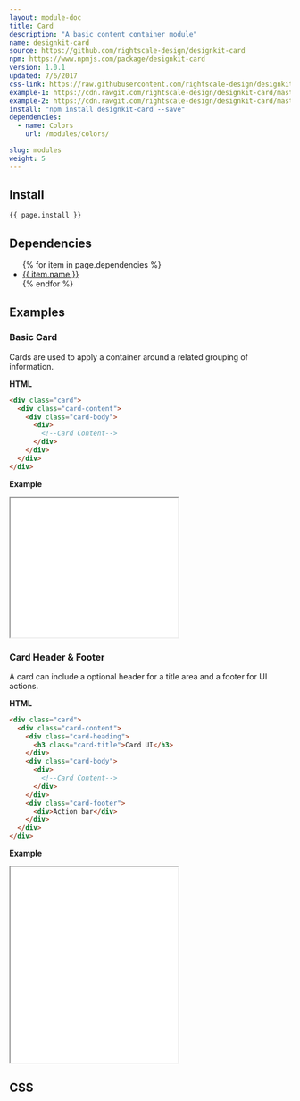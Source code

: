 ```yaml
---
layout: module-doc
title: Card
description: "A basic content container module"
name: designkit-card
source: https://github.com/rightscale-design/designkit-card
npm: https://www.npmjs.com/package/designkit-card
version: 1.0.1
updated: 7/6/2017
css-link: https://raw.githubusercontent.com/rightscale-design/designkit-card/master/dist/designkit-card.css
example-1: https://cdn.rawgit.com/rightscale-design/designkit-card/master/docs/basic.html
example-2: https://cdn.rawgit.com/rightscale-design/designkit-card/master/docs/header.html
install: "npm install designkit-card --save"
dependencies:
  - name: Colors
    url: /modules/colors/

slug: modules
weight: 5
---
```


## Install

```bash
{{ page.install }}
```

## Dependencies

<ul>
  {% for item in page.dependencies %}
    <li><a href="{{ item.url }}">{{ item.name }}</a></li>
  {% endfor %}
</ul>

## Examples

### Basic Card

Cards are used to apply a container around a related grouping of information.

**HTML**

```html
<div class="card">
  <div class="card-content">
    <div class="card-body">
      <div>
        <!--Card Content-->
      </div>
    </div>
  </div>
</div>
```

**Example**

<iframe style="height: 250px;" src="{{ page.example-1 }}"></iframe>


### Card Header & Footer

A card can include a optional header for a title area and a footer for UI actions.

**HTML**

```html
<div class="card">
  <div class="card-content">
    <div class="card-heading">
      <h3 class="card-title">Card UI</h3>
    </div>
    <div class="card-body">
      <div>
        <!--Card Content-->
      </div>
    </div>
    <div class="card-footer">
      <div>Action bar</div>
    </div>
  </div>
</div>
```

**Example**

<iframe style="height: 350px;" src="{{ page.example-2 }}"></iframe>

## CSS

<div class="snippet">
  <pre id="css_contents" class="highlighter-rouge snippet-css"><code class="css"></code></pre>
</div>
